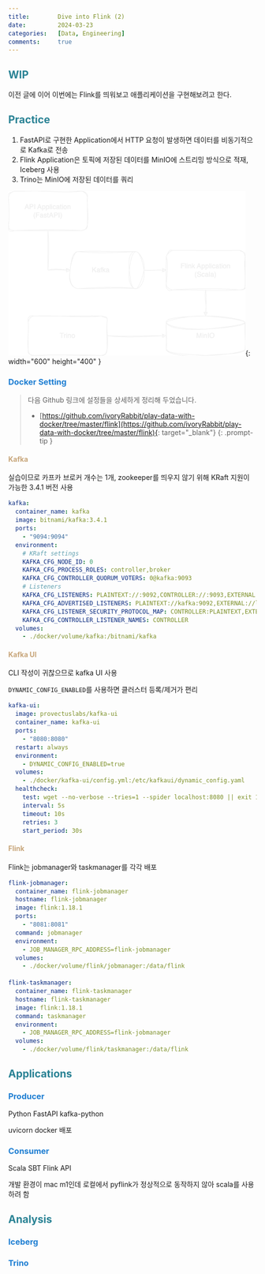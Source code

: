 ```yaml
---
title:        Dive into Flink (2)
date:         2024-03-23
categories:   [Data, Engineering]
comments:     true
---
```


<style>
H2 { color: #298294 }
H3 { color: #1e7ed2 }
H4 { color: #C7A579 }
</style>

## WIP
이전 글에 이어 이번에는 Flink를 띄워보고 애플리케이션을 구현해보려고 한다.


## Practice

1. FastAPI로 구현한 Application에서 HTTP 요청이 발생하면 데이터를 비동기적으로 Kafka로 전송
2. Flink Application은 토픽에 저장된 데이터를 MinIO에 스트리밍 방식으로 적재, Iceberg 사용
3. Trino는 MinIO에 저장된 데이터를 쿼리

![image_01](/assets/img/posts/2024-03-24/image_01.png){: width="600" height="400" }


### Docker Setting

> 다음 Github 링크에 설정들을 상세하게 정리해 두었습니다.
> - [https://github.com/ivoryRabbit/play-data-with-docker/tree/master/flink](https://github.com/ivoryRabbit/play-data-with-docker/tree/master/flink){: target="_blank"}
{: .prompt-tip }



#### Kafka

실습이므로 카프카 브로커 개수는 1개, zookeeper를 띄우지 않기 위해 KRaft 지원이 가능한 3.4.1 버전 사용

```yaml
kafka:
  container_name: kafka
  image: bitnami/kafka:3.4.1
  ports:
    - "9094:9094"
  environment:
    # KRaft settings
    KAFKA_CFG_NODE_ID: 0
    KAFKA_CFG_PROCESS_ROLES: controller,broker
    KAFKA_CFG_CONTROLLER_QUORUM_VOTERS: 0@kafka:9093
    # Listeners
    KAFKA_CFG_LISTENERS: PLAINTEXT://:9092,CONTROLLER://:9093,EXTERNAL://:9094
    KAFKA_CFG_ADVERTISED_LISTENERS: PLAINTEXT://kafka:9092,EXTERNAL://localhost:9094
    KAFKA_CFG_LISTENER_SECURITY_PROTOCOL_MAP: CONTROLLER:PLAINTEXT,EXTERNAL:PLAINTEXT,PLAINTEXT:PLAINTEXT
    KAFKA_CFG_CONTROLLER_LISTENER_NAMES: CONTROLLER
  volumes:
    - ./docker/volume/kafka:/bitnami/kafka
```

#### Kafka UI

CLI 작성이 귀찮으므로 kafka UI 사용

`DYNAMIC_CONFIG_ENABLED`를 사용하면 클러스터 등록/제거가 편리

```yaml
kafka-ui:
  image: provectuslabs/kafka-ui
  container_name: kafka-ui
  ports:
    - "8080:8080"
  restart: always
  environment:
    - DYNAMIC_CONFIG_ENABLED=true
  volumes:
    - ./docker/kafka-ui/config.yml:/etc/kafkaui/dynamic_config.yaml
  healthcheck:
    test: wget --no-verbose --tries=1 --spider localhost:8080 || exit 1
    interval: 5s
    timeout: 10s
    retries: 3
    start_period: 30s
```

#### Flink

Flink는 jobmanager와 taskmanager를 각각 배포

```yaml
flink-jobmanager:
  container_name: flink-jobmanager
  hostname: flink-jobmanager
  image: flink:1.18.1
  ports:
    - "8081:8081"
  command: jobmanager
  environment:
    - JOB_MANAGER_RPC_ADDRESS=flink-jobmanager
  volumes:
    - ./docker/volume/flink/jobmanager:/data/flink

flink-taskmanager:
  container_name: flink-taskmanager
  hostname: flink-taskmanager
  image: flink:1.18.1
  command: taskmanager
  environment:
    - JOB_MANAGER_RPC_ADDRESS=flink-jobmanager
  volumes:
    - ./docker/volume/flink/taskmanager:/data/flink
```

## Applications

### Producer

Python
FastAPI
kafka-python

uvicorn
docker 배포

### Consumer

Scala
SBT
Flink API

개발 환경이 mac m1인데 로컬에서 pyflink가 정상적으로 동작하지 않아 scala를 사용하려 함


## Analysis

### Iceberg

### Trino
